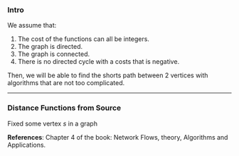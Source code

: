 ### **Intro**

We assume that: 
1. The cost of the functions can all be integers. 
2. The graph is directed.
3. The graph is connected.
4. There is no directed cycle with a costs that is negative. 

Then, we will be able to find the shorts path between 2 vertices with algorithms that are not too complicated. 

---
### **Distance Functions from Source**

Fixed some vertex $s$ in a graph



**References**: Chapter 4 of the book: Network Flows, theory, Algorithms and Applications. 